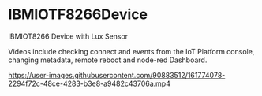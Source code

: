 # IBMIOTF8266Device

IBMIOT8266 Device with Lux Sensor

Videos include checking connect and events from the IoT Platform console,
changing metadata, remote reboot and node-red Dashboard.



https://user-images.githubusercontent.com/90883512/161774078-2294f72c-48ce-4283-b3e8-a9482c43706a.mp4

